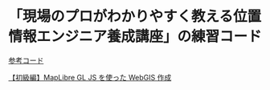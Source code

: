 # 「現場のプロがわかりやすく教える位置情報エンジニア養成講座」の練習コード

[参考コード](https://github.com/Kanahiro/location-tech-sample-v1)

[【初級編】MapLibre GL JS を使った WebGIS 作成](https://zenn.dev/asahina820/books/c29592e397a35b)
